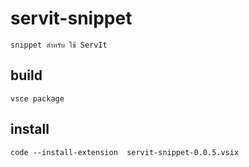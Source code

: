 # servit-snippet 

    snippet สำหรับ ใช้ ServIt 

## build
    vsce package
## install
    code --install-extension  servit-snippet-0.0.5.vsix 